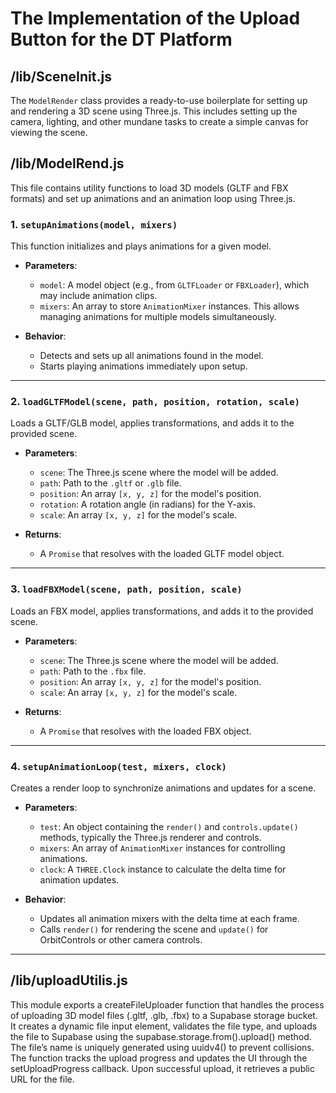 # The Implementation of the Upload Button for the DT Platform

## /lib/SceneInit.js

The `ModelRender` class provides a ready-to-use boilerplate for setting up and rendering a 3D scene using Three.js. This includes setting up the camera, lighting, and other mundane tasks to create a simple canvas for viewing the scene.

## /lib/ModelRend.js

This file contains utility functions to load 3D models (GLTF and FBX formats) and set up animations and an animation loop using Three.js.

### **1. `setupAnimations(model, mixers)`**

This function initializes and plays animations for a given model.
- **Parameters**:
  - `model`: A model object (e.g., from `GLTFLoader` or `FBXLoader`), which may include animation clips.
  - `mixers`: An array to store `AnimationMixer` instances. This allows managing animations for multiple models simultaneously.

- **Behavior**:
  - Detects and sets up all animations found in the model.
  - Starts playing animations immediately upon setup.

---

### **2. `loadGLTFModel(scene, path, position, rotation, scale)`**

Loads a GLTF/GLB model, applies transformations, and adds it to the provided scene.

- **Parameters**:
  - `scene`: The Three.js scene where the model will be added.
  - `path`: Path to the `.gltf` or `.glb` file.
  - `position`: An array `[x, y, z]` for the model's position.
  - `rotation`: A rotation angle (in radians) for the Y-axis.
  - `scale`: An array `[x, y, z]` for the model's scale.

- **Returns**:
  - A `Promise` that resolves with the loaded GLTF model object.

---

### **3. `loadFBXModel(scene, path, position, scale)`**

Loads an FBX model, applies transformations, and adds it to the provided scene.

- **Parameters**:
  - `scene`: The Three.js scene where the model will be added.
  - `path`: Path to the `.fbx` file.
  - `position`: An array `[x, y, z]` for the model's position.
  - `scale`: An array `[x, y, z]` for the model's scale.

- **Returns**:
  - A `Promise` that resolves with the loaded FBX object.

---

### **4. `setupAnimationLoop(test, mixers, clock)`**

Creates a render loop to synchronize animations and updates for a scene.

- **Parameters**:
  - `test`: An object containing the `render()` and `controls.update()` methods, typically the Three.js renderer and controls.
  - `mixers`: An array of `AnimationMixer` instances for controlling animations.
  - `clock`: A `THREE.Clock` instance to calculate the delta time for animation updates.

- **Behavior**:
  - Updates all animation mixers with the delta time at each frame.
  - Calls `render()` for rendering the scene and `update()` for OrbitControls or other camera controls.

--- 
## /lib/uploadUtilis.js
This module exports a createFileUploader function that handles the process of uploading 3D model files (.gltf, .glb, .fbx) to a Supabase storage bucket. It creates a dynamic file input element, validates the file type, and uploads the file to Supabase using the supabase.storage.from().upload() method. The file’s name is uniquely generated using uuidv4() to prevent collisions. The function tracks the upload progress and updates the UI through the setUploadProgress callback. Upon successful upload, it retrieves a public URL for the file.
